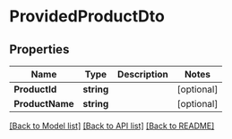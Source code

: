# ProvidedProductDto

## Properties
Name | Type | Description | Notes
------------ | ------------- | ------------- | -------------
**ProductId** | **string** |  | [optional] 
**ProductName** | **string** |  | [optional] 

[[Back to Model list]](../README.md#documentation-for-models) [[Back to API list]](../README.md#documentation-for-api-endpoints) [[Back to README]](../README.md)



